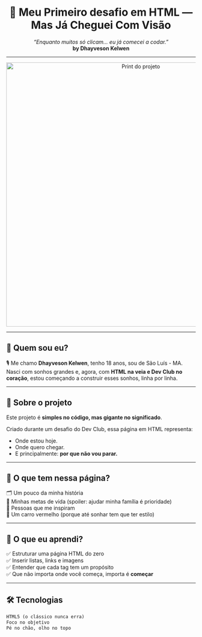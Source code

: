 <h1 align="center">🚧 Meu Primeiro desafio em HTML — Mas Já Cheguei Com Visão</h1>

<p align="center">
  <em>“Enquanto muitos só clicam... eu já comecei a codar.”</em><br/>
  <strong>by Dhayveson Kelwen</strong>
</p>

---

<div align="center">
  <img src="https://github.com/user-attachments/assets/ae5b4153-a255-4610-8569-da2f37e12355" alt="Print do projeto" width="700" />
</div>

---

## 🧬 Quem sou eu?

🎙️ Me chamo **Dhayveson Kelwen**, tenho 18 anos, sou de São Luís - MA.  
Nasci com sonhos grandes e, agora, com **HTML na veia e Dev Club no coração**, estou começando a construir esses sonhos, linha por linha.

---

## 🧨 Sobre o projeto

Este projeto é **simples no código, mas gigante no significado**.

Criado durante um desafio do Dev Club, essa página em HTML representa:
- Onde estou hoje.
- Onde quero chegar.
- E principalmente: **por que não vou parar.**

---

## 🧰 O que tem nessa página?

🗂️ Um pouco da minha história  
🎯 Minhas metas de vida (spoiler: ajudar minha família é prioridade)  
🤝 Pessoas que me inspiram  
💭 Um carro vermelho (porque até sonhar tem que ter estilo)  

---

## 💎 O que eu aprendi?

✅ Estruturar uma página HTML do zero  
✅ Inserir listas, links e imagens  
✅ Entender que cada tag tem um propósito  
✅ Que não importa onde você começa, importa é **começar**

---

## 🛠️ Tecnologias

```txt
HTML5 (o clássico nunca erra)
Foco no objetivo
Pé no chão, olho no topo
